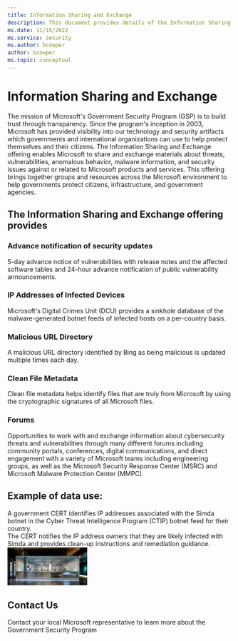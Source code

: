 ```yaml
---
title: Information Sharing and Exchange
description: This document provides details of the Information Sharing and Exchange offering that enables Microsoft to share and exchange materials related to Microsoft products and services.
ms.date: 11/15/2022
ms.service: security
ms.author: bcowper
author: bcowper
ms.topic: conceptual
---
```


# Information Sharing and Exchange

The mission of Microsoft's Government Security Program (GSP) is to build trust through transparency. Since the program's inception in 2003, Microsoft has provided visibility into our technology and security artifacts which governments and international organizations can use to help protect themselves and their citizens. The Information Sharing and Exchange offering enables Microsoft to share and exchange materials about threats, vulnerabilities, anomalous behavior, malware information, and security issues against or related to Microsoft products and services. 
This offering brings together groups and resources across the Microsoft environment to help governments protect citizens, infrastructure, and government agencies.

## The Information Sharing and Exchange offering provides      
### Advance notification of security updates

5-day advance notice of vulnerabilities with release notes and the affected software tables and 24-hour advance notification of public vulnerability announcements.

### IP Addresses of Infected Devices

Microsoft's Digital Crimes Unit (DCU) provides a sinkhole database of the malware-generated botnet feeds of infected hosts on a per-country basis.   

### Malicious URL Directory

A malicious URL directory identified by Bing as being malicious is updated multiple times each day.  

### Clean File Metadata

Clean file metadata helps identify files that are truly from Microsoft by using the cryptographic signatures of all Microsoft files.   

### Forums

Opportunities to work with and exchange information about cybersecurity threats and vulnerabilities through many different forums including community portals, conferences, digital communications, and direct engagement with a variety of Microsoft teams including engineering groups, as well as the Microsoft Security Response Center (MSRC) and Microsoft Malware Protection Center (MMPC).

## Example of data use:  

A government CERT identifies IP addresses associated with the Simda botnet in the Cyber Threat Intelligence Program (CTIP) botnet feed for their country.   
The CERT notifies the IP address owners that they are likely infected with Simda and provides clean-up instructions and remediation guidance.  
![offerings](../media/security-gsp/informationSharingAndExchange-1.jpg)

## Contact Us   

Contact your local Microsoft representative to learn more about the Government Security Program   


